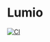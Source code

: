 # Lumio

[![CI](https://github.com/NVA-TheBeginning/lumio/actions/workflows/ci.yaml/badge.svg)](https://github.com/NVA-TheBeginning/lumio/actions/workflows/ci.yaml)
